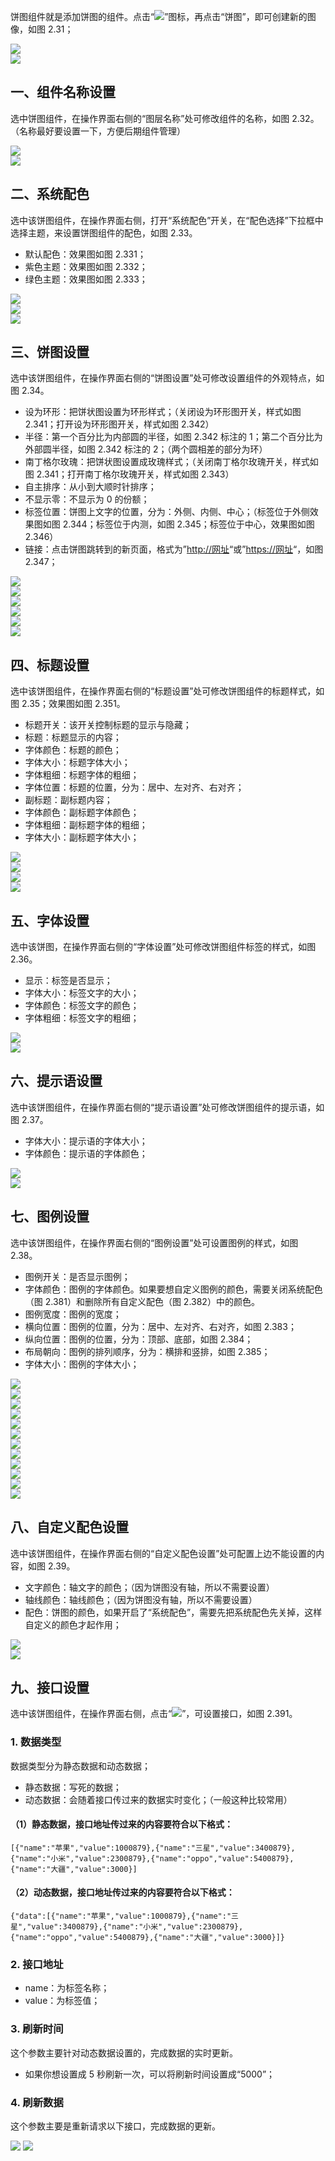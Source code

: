 饼图组件就是添加饼图的组件。点击“![](https://img.kancloud.cn/7e/94/7e943cbae6d2a0148ea1b1fe46f2a6ca_31x31.png)”图标，再点击“饼图”，即可创建新的图像，如图 2.31；

![](https://img.kancloud.cn/9c/3c/9c3ccecf6f74210e0ccf0878fd8a77c0_870x491.png)  
![](https://img.kancloud.cn/03/c5/03c54c8f7c7fef81817938f8514f6ab5_800x49.png)

## **一、组件名称设置**

选中饼图组件，在操作界面右侧的“图层名称”处可修改组件的名称，如图 2.32。（名称最好要设置一下，方便后期组件管理）

![](https://img.kancloud.cn/37/d8/37d89b1ee96f7083125642cc9530038e_843x528.png)  
![](https://img.kancloud.cn/06/f0/06f046519067fb5f932bb832ad427df2_797x38.png)

## **二、系统配色**

选中该饼图组件，在操作界面右侧，打开“系统配色”开关，在“配色选择”下拉框中选择主题，来设置饼图组件的配色，如图 2.33。

- 默认配色：效果图如图 2.331；
- 紫色主题：效果图如图 2.332；
- 绿色主题：效果图如图 2.333；

![](https://img.kancloud.cn/95/e5/95e56ba7951ca4d40679a42f1c005ff0_838x556.png)  
![](https://img.kancloud.cn/4e/fa/4efa2c26e19c0f5403aebabccab6e84b_802x41.png)  
![](https://img.kancloud.cn/f1/1a/f11ad3ba9bc5cda464dba69566908596_879x310.png)

## **三、饼图设置**

选中该饼图组件，在操作界面右侧的“饼图设置”处可修改设置组件的外观特点，如图 2.34。

- 设为环形：把饼状图设置为环形样式；（关闭设为环形图开关，样式如图 2.341；打开设为环形图开关，样式如图 2.342）
- 半径：第一个百分比为内部圆的半径，如图 2.342 标注的 1；第二个百分比为外部圆半径，如图 2.342 标注的 2；（两个圆相差的部分为环）
- 南丁格尔玫瑰：把饼状图设置成玫瑰样式；（关闭南丁格尔玫瑰开关，样式如图 2.341；打开南丁格尔玫瑰开关，样式如图 2.343）
- 自主排序：从小到大顺时针排序；
- 不显示零：不显示为 0 的份额；
- 标签位置：饼图上文字的位置，分为：外侧、内侧、中心；（标签位于外侧效果图如图 2.344；标签位于内测，如图 2.345；标签位于中心，效果图如图 2.346）
- 链接：点击饼图跳转到的新页面，格式为”[http://网址](http://xn--ses554g/)“或”[https://网址](https://xn--ses554g/)“，如图 2.347；

![](https://img.kancloud.cn/ce/db/cedbd608f25c24d19c34338168b5c765_750x376.png)  
![](https://img.kancloud.cn/7e/db/7edbad2d32f9f78ed604c29c92a3010d_800x34.png)  
![](https://img.kancloud.cn/f2/3e/f23e3e79f0a0ee3bbc3d827865f9ddf9_884x286.png)  
![](https://img.kancloud.cn/96/24/9624d876d80b2c44d2698d81d0b4e7ca_866x301.png)  
![](https://img.kancloud.cn/fa/18/fa18bc8e5efd34d1e4c1659359d77a97_918x494.png)  
![](https://img.kancloud.cn/2f/fd/2ffd01147415f47cd31f18fd232929b1_798x33.png)

## **四、标题设置**

选中该饼图组件，在操作界面右侧的“标题设置”处可修改饼图组件的标题样式，如图 2.35；效果图如图 2.351。

- 标题开关：该开关控制标题的显示与隐藏；
- 标题：标题显示的内容；
- 字体颜色：标题的颜色；
- 字体大小：标题字体大小；
- 字体粗细：标题字体的粗细；
- 字体位置：标题的位置，分为：居中、左对齐、右对齐；
- 副标题：副标题内容；
- 字体颜色：副标题字体颜色；
- 字体粗细：副标题字体的粗细；
- 字体大小：副标题字体大小；

![](https://img.kancloud.cn/d3/c6/d3c6d6c6be509c36d04f5b55f3099843_1000x651.png)  
![](https://img.kancloud.cn/ea/58/ea58f5dbe6fde781c950b819f5632f15_799x42.png)  
![](https://img.kancloud.cn/0c/52/0c528ac49fde66e519c9081876ebb8a2_473x322.png)  
![](https://img.kancloud.cn/b6/08/b6088c8f40baa3cedd4ee3c1c38bec67_803x38.png)

## **五、字体设置**

选中该饼图，在操作界面右侧的“字体设置”处可修改饼图组件标签的样式，如图 2.36。

- 显示：标签是否显示；
- 字体大小：标签文字的大小；
- 字体颜色：标签文字的颜色；
- 字体粗细：标签文字的粗细；

![](https://img.kancloud.cn/1e/f8/1ef87e3e883b6633528d1a886404ec49_865x780.png)  
![](https://img.kancloud.cn/31/34/31340587c6920a26b8443761ea106183_800x41.png)

## **六、提示语设置**

选中该饼图组件，在操作界面右侧的“提示语设置”处可修改饼图组件的提示语，如图 2.37。

- 字体大小：提示语的字体大小；
- 字体颜色：提示语的字体颜色；

![](https://img.kancloud.cn/08/72/0872d50b1305f0af3f57feb38b725c7c_863x294.png)  
![](https://img.kancloud.cn/93/37/9337099e5d21ca31e2ebe70b260e5d76_793x43.png)

## **七、图例设置**

选中该饼图组件，在操作界面右侧的“图例设置”处可设置图例的样式，如图 2.38。

- 图例开关：是否显示图例；
- 字体颜色：图例的字体颜色。如果要想自定义图例的颜色，需要关闭系统配色（图 2.381）和删除所有自定义配色（图 2.382）中的颜色。
- 图例宽度：图例的宽度；
- 横向位置：图例的位置，分为：居中、左对齐、右对齐，如图 2.383；
- 纵向位置：图例的位置，分为：顶部、底部，如图 2.384；
- 布局朝向：图例的排列顺序，分为：横排和竖排，如图 2.385；
- 字体大小：图例的字体大小；

![](https://img.kancloud.cn/8e/42/8e420b06afd722cb7ccc732604ccae7f_845x400.png)  
![](https://img.kancloud.cn/f7/6a/f76ae26ea57e8f00a82dd19cfdb34437_798x36.png)  
![](https://img.kancloud.cn/af/eb/afeb4234980b4656a1bcc92df3e2a9a6_860x542.png)  
![](https://img.kancloud.cn/c1/2a/c12aed9493ef19d6b14d6132082260b3_797x38.png)  
![](https://img.kancloud.cn/9b/b3/9bb3c20d8c688f00a9fea8693f83532f_890x394.png)  
![](https://img.kancloud.cn/77/f3/77f3a38800491b73963685ffcb4b89e7_798x41.png)  
![](https://img.kancloud.cn/25/93/2593395037169af91bbad01e1936a5bd_1085x381.png)  
![](https://img.kancloud.cn/e8/1b/e81b1e52bfee548df2c49574caa78083_795x42.png)  
![](https://img.kancloud.cn/de/0d/de0d0d5ea42879f4924ad702b56ffe07_975x543.png)  
![](https://img.kancloud.cn/1f/8b/1f8bea65104b9a38b8a7afc041466c98_799x35.png)  
![](https://img.kancloud.cn/82/b4/82b43d53945fe06c3e5bad95b10f3542_973x481.png)  
![](https://img.kancloud.cn/e0/5d/e05d466056463068a4863a4f1e5dd682_799x46.png)

## **八、自定义配色设置**

选中该饼图组件，在操作界面右侧的“自定义配色设置”处可配置上边不能设置的内容，如图 2.39。

- 文字颜色：轴文字的颜色；（因为饼图没有轴，所以不需要设置）
- 轴线颜色：轴线颜色；（因为饼图没有轴，所以不需要设置）
- 配色：饼图的颜色，如果开启了“系统配色”，需要先把系统配色先关掉，这样自定义的颜色才起作用；

![](https://img.kancloud.cn/da/39/da39eb0c866a96440b987f9ea24886d3_861x570.png)  
![](https://img.kancloud.cn/fb/75/fb756cbb4d4f9610b9532b6b0af4a59f_793x37.png)

## **九、接口设置**

选中该饼图组件，在操作界面右侧，点击“![](https://img.kancloud.cn/49/06/4906ead2d133a7cfb9e739053c2d5930_389x49.png)”，可设置接口，如图 2.391。

### 1\. 数据类型

数据类型分为静态数据和动态数据；

- 静态数据：写死的数据；
- 动态数据：会随着接口传过来的数据实时变化；（一般这种比较常用）

#### （1）静态数据，接口地址传过来的内容要符合以下格式：

```
[{"name":"苹果","value":1000879},{"name":"三星","value":3400879},{"name":"小米","value":2300879},{"name":"oppo","value":5400879},{"name":"大疆","value":3000}]

```

#### （2）动态数据，接口地址传过来的内容要符合以下格式：

```
{"data":[{"name":"苹果","value":1000879},{"name":"三星","value":3400879},{"name":"小米","value":2300879},{"name":"oppo","value":5400879},{"name":"大疆","value":3000}]}

```

### 2\. 接口地址

- name：为标签名称；
- value：为标签值；

### 3\. 刷新时间

这个参数主要针对动态数据设置的，完成数据的实时更新。

- 如果你想设置成 5 秒刷新一次，可以将刷新时间设置成“5000”；

### 4\. 刷新数据

这个参数主要是重新请求以下接口，完成数据的更新。

![](images/screenshot_1622422595521.png)
![](https://img.kancloud.cn/b1/46/b1461329894b8a1076a720c9e4921aad_802x37.png)
